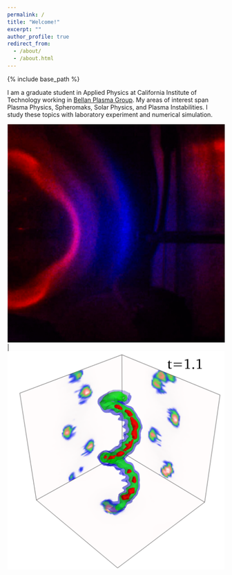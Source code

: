 ```yaml
---
permalink: /
title: "Welcome!"
excerpt: ""
author_profile: true
redirect_from: 
  - /about/
  - /about.html
---
```


{% include base_path %}

I am a graduate student in Applied Physics at California Institute of Technology working in [Bellan Plasma Group](http://www.bellanplasmagroup.caltech.edu/ "Bellan Plasma Group"). 
My areas of interest span Plasma Physics, Spheromaks, Solar Physics, and Plasma Instabilities. I study these topics with 
laboratory experiment and numerical simulation.

<img src='/images/main11.png'> | <img src='/images/main21.png'>